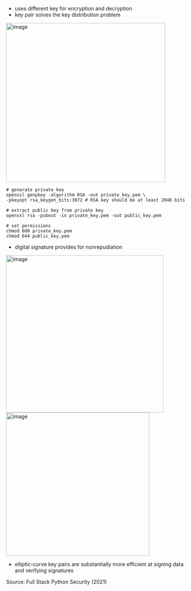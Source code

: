 * uses different key for encryption and decryption
* key pair solves the key distribution problem

<img width="433" alt="image" src="https://user-images.githubusercontent.com/1047259/179235563-06b3e4ec-fb34-4967-8487-a71639cd10ce.png">

```
# generate private key
openssl genpkey -algorithm RSA -out private_key.pem \
-pkeyopt rsa_keygen_bits:3072 # RSA key should be at least 2048 bits

# extract public key from private key
openssl rsa -pubout -in private_key.pem -out public_key.pem

# set permissions
chmod 600 private_key.pem
chmod 644 public_key.pem
```

* digital signature provides for nonrepudiation

<img width="428" alt="image" src="https://user-images.githubusercontent.com/1047259/179238518-81fd0115-17dc-4ae8-a7db-a40f409595a7.png">

<img width="390" alt="image" src="https://user-images.githubusercontent.com/1047259/179238799-4df6fc39-1c72-4ba9-80ac-2d2d5a7d1f1f.png">

* elliptic-curve key pairs are substantially more efficient at signing data and verifying signatures

Source: Full Stack Python Security (2021)
